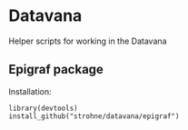 # Datavana
 Helper scripts for working in the Datavana
 
 ## Epigraf package
 
Installation:

```
library(devtools)
install_github("strohne/datavana/epigraf")
```
